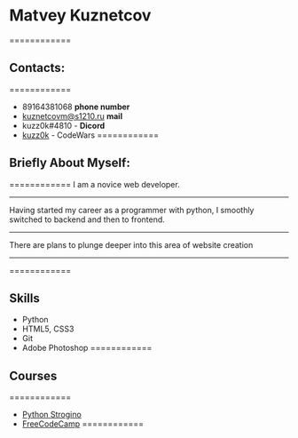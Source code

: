 # Matvey Kuznetcov
============
## Contacts:
============
* 89164381068 **phone number**
* kuznetcovm@s1210.ru **mail**
* kuzz0k#4810 - **Dicord**
* [kuzz0k](https://www.codewars.com/users/kuzz0k) - CodeWars
============
## Briefly About Myself:
============
I am a novice web developer.
****
Having started my career as a programmer with python, I smoothly switched to backend and then to frontend.
****
There are plans to plunge deeper into this area of website creation
****
============
## Skills
* Python
* HTML5, CSS3
* Git
* Adobe Photoshop
============
## Courses
============
* [Python Strogino](https://sites.google.com/view/python3-2017/%D0%B3%D0%BB%D0%B0%D0%B2%D0%BD%D0%B0%D1%8F)
* [FreeCodeCamp](https://www.freecodecamp.org/)
============